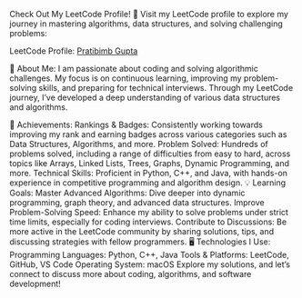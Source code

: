 Check Out My LeetCode Profile! 🚀
Visit my LeetCode profile to explore my journey in mastering algorithms, data structures, and solving challenging problems:

LeetCode Profile: [Pratibimb Gupta](https://leetcode.com/u/pratibimb__gupta/)

🌟 About Me:
I am passionate about coding and solving algorithmic challenges. My focus is on continuous learning, improving my problem-solving skills, and preparing for technical interviews. Through my LeetCode journey, I’ve developed a deep understanding of various data structures and algorithms.

🏅 Achievements:
Rankings & Badges: Consistently working towards improving my rank and earning badges across various categories such as Data Structures, Algorithms, and more.
Problem Solved: Hundreds of problems solved, including a range of difficulties from easy to hard, across topics like Arrays, Linked Lists, Trees, Graphs, Dynamic Programming, and more.
Technical Skills: Proficient in Python, C++, and Java, with hands-on experience in competitive programming and algorithm design.
💡 Learning Goals:
Master Advanced Algorithms: Dive deeper into dynamic programming, graph theory, and advanced data structures.
Improve Problem-Solving Speed: Enhance my ability to solve problems under strict time limits, especially for coding interviews.
Contribute to Discussions: Be more active in the LeetCode community by sharing solutions, tips, and discussing strategies with fellow programmers.
🖥️ Technologies I Use:
Programming Languages: Python, C++, Java
Tools & Platforms: LeetCode, GitHub, VS Code
Operating System: macOS
Explore my solutions, and let’s connect to discuss more about coding, algorithms, and software development!
